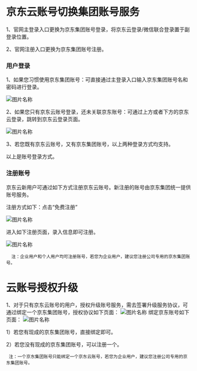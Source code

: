 # 京东云账号切换集团账号服务

1、官网主登录入口更换为京东集团账号登录，将京东云登录/微信联合登录置于副登录位置。

2、官网注册入口更换为京东集团账号注册。

### 用户登录
1、如果您习惯使用京东集团账号：可直接通过主登录入口输入京东集团账号名和密码进行登录。

![图片名称](https://github.com/jdcloudcom/cn/blob/cn-%E7%94%A8%E6%88%B7%E6%9C%8D%E5%8A%A1-%E5%88%87%E6%8D%A2%E9%9B%86%E5%9B%A2%E8%B4%A6%E5%8F%B7%E6%93%8D%E4%BD%9C%E8%AF%B4%E6%98%8E/image/User/2-jd-login22.png)

2、如果您只有京东云账号登录，还未关联京东账号：可通过上方或者下方的京东云登录，跳转到京东云登录页面。

![图片名称](https://github.com/jdcloudcom/cn/blob/cn-%E7%94%A8%E6%88%B7%E6%9C%8D%E5%8A%A1-%E5%88%87%E6%8D%A2%E9%9B%86%E5%9B%A2%E8%B4%A6%E5%8F%B7%E6%93%8D%E4%BD%9C%E8%AF%B4%E6%98%8E/image/User/1-jdc-login11.png)

3、若您既有京东云账号，又有京东集团账号，以上两种登录方式均支持。

以上是账号登录方式。

### 注册账号

京东云新用户可通过如下方式注册京东云账号。新注册的账号由京东集团统一提供账号服务。

注册方式如下：点击“免费注册”

![图片名称](https://github.com/jdcloudcom/cn/blob/cn-%E7%94%A8%E6%88%B7%E6%9C%8D%E5%8A%A1-%E5%88%87%E6%8D%A2%E9%9B%86%E5%9B%A2%E8%B4%A6%E5%8F%B7%E6%93%8D%E4%BD%9C%E8%AF%B4%E6%98%8E/image/User/3-free-reg11.png)

进入如下注册页面，录入信息即可注册。

![图片名称](https://github.com/jdcloudcom/cn/blob/cn-%E7%94%A8%E6%88%B7%E6%9C%8D%E5%8A%A1-%E5%88%87%E6%8D%A2%E9%9B%86%E5%9B%A2%E8%B4%A6%E5%8F%B7%E6%93%8D%E4%BD%9C%E8%AF%B4%E6%98%8E/image/User/3-reg22.png)

      注：企业用户和个人用户均可注册账号，若您为企业用户，建议您注册公司专用的京东集团账号。



# 云账号授权升级
1、对于只有京东云账号的用户，授权升级账号服务，需去签署升级服务协议，可通过绑定一个京东集团账号，授权协议如下页面：
![图片名称](https://github.com/jdcloudcom/cn/blob/cn-%E7%94%A8%E6%88%B7%E6%9C%8D%E5%8A%A1-%E5%88%87%E6%8D%A2%E9%9B%86%E5%9B%A2%E8%B4%A6%E5%8F%B7%E6%93%8D%E4%BD%9C%E8%AF%B4%E6%98%8E/image/User/4-update-contract11.png)
绑定京东账号如下页面：
![图片名称](https://github.com/jdcloudcom/cn/blob/cn-%E7%94%A8%E6%88%B7%E6%9C%8D%E5%8A%A1-%E5%88%87%E6%8D%A2%E9%9B%86%E5%9B%A2%E8%B4%A6%E5%8F%B7%E6%93%8D%E4%BD%9C%E8%AF%B4%E6%98%8E/image/User/5-upgrade-loginname11.png)

  1）若您有现成的京东集团账号，直接绑定即可。
  
  2）若您没有现成的京东集团账号，可以注册一个。
  
  
     注：一个京东集团账号只能绑定一个京东云账号，若您为企业用户，建议您注册公司专用的京东集团账号。
  

